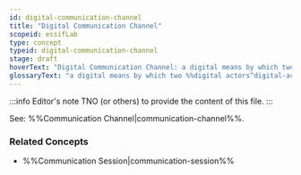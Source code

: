 ```yaml
---
id: digital-communication-channel
title: "Digital Communication Channel"
scopeid: essifLab
type: concept
typeid: digital-communication-channel
stage: draft
hoverText: "Digital Communication Channel: a digital means by which two Digital Actors can exchange messages with one another."
glossaryText: "a digital means by which two %%digital actors^digital-actor%% can exchange messages with one another."
---
```


:::info Editor's note
TNO (or others) to provide the content of this file.
:::

See: %%Communication Channel|communication-channel%%.

### Related Concepts
- %%Communication Session|communication-session%%